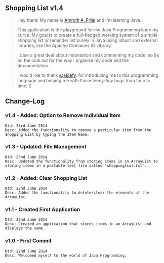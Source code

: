 ## Shopping List v1.4

> Hey there! My name is [Amruth A. Pillai](https://facebook.com/AmruthPillai) and I'm learning Java.

> This application is the playground for my Java Programming learning curve. My goal is to create a full-fledged working system of a simple shopping list or reminder list purely in Java using inbuilt and external libraries, like the Apache Commons IO Library.

> I care a great deal about indentation and commenting my code, so be on the look out for the way I organize my code and the documentation.

> I would like to thank [@aldefy](https://github.com/aldefy). for introducing me to this programming language and helping me with those teeny-tiny bugs from time to time! :)

## Change-Log

### v1.4 - Added: Option to Remove Individual Item

	Dtd: 23rd June 2014
	Desc: Added the functionality to remove a particular item from the Shopping List by typing the Item Name.

### v1.3 - Updated: File Management

	Dtd: 23nd June 2014
	Desc: Updated the functionality from storing items in an ArrayList to storing items in a portable text file called 'shoppinglist.txt'.

### v1.2 - Added: Clear Shopping List

	Dtd: 22nd June 2014
	Desc: Added the functionality to delete/clear the elements of the ArrayList.

### v1.1 - Created First Application

	Dtd: 22nd June 2014
	Desc: Created an application that stores items in an ArrayList and displays the same.

### v1.0 - First Commit

	Dtd: 22nd June 2014
	Desc: Welcomed myself to the world of Java Programming.
